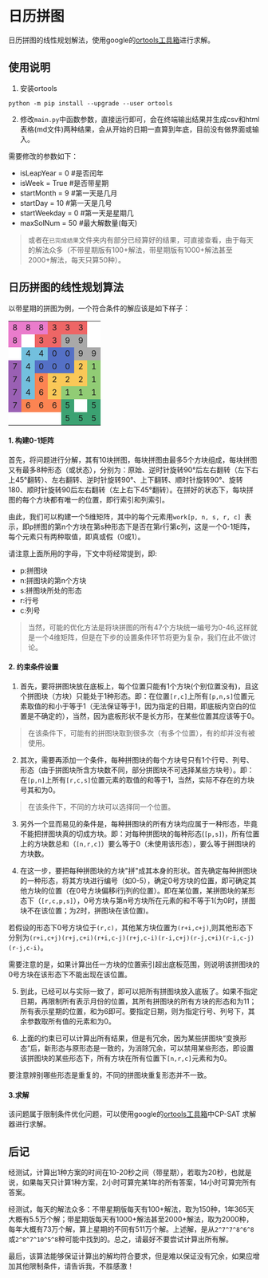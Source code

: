 # 日历拼图

日历拼图的线性规划解法，使用google的[ortools工具箱](https://developers.google.cn/optimization/cp/cp_solver?hl=zh-cn)进行求解。

## 使用说明

1. 安装ortools
```
python -m pip install --upgrade --user ortools
```
 
2. 修改`main.py`中函数参数，直接运行即可，会在终端输出结果并生成csv和html表格(md文件)两种结果，会从开始的日期一直算到年底，目前没有做界面或输入。

需要修改的参数如下：
- isLeapYear = 0 #是否闰年
- isWeek = True  #是否带星期
- startMonth = 9  #第一天是几月
- startDay = 10  #第一天是几号
- startWeekday = 0  #第一天是星期几
- maxSolNum = 50  #最大解数量(每天)

> 或者在`已完成结果`文件夹内有部分已经算好的结果，可直接查看，由于每天的解法众多（不带星期版有100+解法，带星期版有1000+解法甚至2000+解法，每天只算50种）。


## 日历拼图的线性规划算法

以带星期的拼图为例，一个符合条件的解应该是如下样子：

<table><tr><td style="background:#ea7ccc;">8</td><td style="background:#ea7ccc;">8</td><td style="background:#ea7ccc;">8</td><td style="background:#ee6666;">3</td><td style="background:#ee6666;">3</td><td style="background:#ee6666;">3</td><td style="background:#FFFFFF;"></td></tr><tr><td style="background:#ea7ccc;">8</td><td style="background:#FFFFFF;"></td><td style="background:#ee6666;">3</td><td style="background:#ee6666;">3</td><td style="background:#A9A9A9;">9</td><td style="background:#A9A9A9;">9</td><td style="background:#FFFFFF;"></td></tr><tr><td style="background:#FFFFFF;"></td><td style="background:#73c0de;">4</td><td style="background:#73c0de;">4</td><td style="background:#5470c6;">0</td><td style="background:#5470c6;">0</td><td style="background:#A9A9A9;">9</td><td style="background:#A9A9A9;">9</td></tr><tr><td style="background:#9a60b4;">7</td><td style="background:#73c0de;">4</td><td style="background:#5470c6;">0</td><td style="background:#5470c6;">0</td><td style="background:#5470c6;">0</td><td style="background:#fac858;">2</td><td style="background:#91cc75;">1</td></tr><tr><td style="background:#9a60b4;">7</td><td style="background:#73c0de;">4</td><td style="background:#fc8452;">6</td><td style="background:#fac858;">2</td><td style="background:#fac858;">2</td><td style="background:#fac858;">2</td><td style="background:#91cc75;">1</td></tr><tr><td style="background:#9a60b4;">7</td><td style="background:#73c0de;">4</td><td style="background:#fc8452;">6</td><td style="background:#fac858;">2</td><td style="background:#91cc75;">1</td><td style="background:#91cc75;">1</td><td style="background:#91cc75;">1</td></tr><tr><td style="background:#9a60b4;">7</td><td style="background:#fc8452;">6</td><td style="background:#fc8452;">6</td><td style="background:#fc8452;">6</td><td style="background:#3ba272;">5</td><td style="background:#FFFFFF;"></td><td style="background:#3ba272;">5</td></tr><tr><td style="background:#FFFFFF;"></td><td style="background:#FFFFFF;"></td><td style="background:#FFFFFF;"></td><td style="background:#FFFFFF;"></td><td style="background:#3ba272;">5</td><td style="background:#3ba272;">5</td><td style="background:#3ba272;">5</td></tr></table>

#### 1. 构建0-1矩阵

首先，将问题进行分解，其有10块拼图，每块拼图由最多5个方块组成，每块拼图又有最多8种形态（或状态），分别为：原始、逆时针旋转90°后左右翻转（左下右上45°翻转）、左右翻转、逆时针旋转90°、上下翻转、顺时针旋转90°、旋转180、顺时针旋转90后左右翻转（左上右下45°翻转）。在拼好的状态下，每块拼图的每个方块都有唯一的位置，即行索引和列索引。

由此，我们可以构建一个5维矩阵，其中的每个元素用`work[p, n, s, r, c] `表示，即p拼图的第n个方块在第s种形态下是否在第r行第c列，这是一个0-1矩阵，每个元素只有两种取值，即真或假（0或1）。

请注意上面所用的字母，下文中将经常提到，即:
- p:拼图块
- n:拼图块的第n个方块
- s:拼图块所处的形态
- r:行号
- c:列号

> 当然，可能的优化方法是将块拼图的所有47个方块统一编号为0-46,这样就是一个4维矩阵，但是在下步的设置条件环节将更为复杂，我们在此不做讨论。

#### 2. 约束条件设置

1. 首先，要将拼图块放在底板上，每个位置只能有1个方块(个别位置没有)，且这个拼图块（方块）只能处于1种形态。即：在位置`[r,c]`上所有`[p,n,s]`位置元素取值的和小于等于1（无法保证等于1，因为指定的日期，即底板内空白的位置是不确定的），当然，因为底板形状不是长方形，在某些位置其应该等于0。

> 在该条件下，可能有的拼图块取到很多次（有多个位置），有的却并没有被使用。

2. 其次，需要再添加一个条件，每种拼图块的每个方块号只有1个行号、列号、形态（由于拼图块所含方块数不同，部分拼图块不可选择某些方块号）。即：在`[p,n]`上所有`[r,c,s]`位置元素的取值的和等于1，当然，实际不存在的方块号其和为0。

> 在该条件下，不同的方块可以选择同一个位置。

3. 另外一个显而易见的条件是，每种拼图块的所有方块均应属于一种形态，毕竟不能把拼图块真的切成方块。即：对每种拼图块的每种形态(`[p,s]`)，所有位置上的方块数总和（`[n,r,c]`）要么等于0（未使用该形态），要么等于拼图块的方块数。

4. 在这一步，要把每种拼图块的方块"拼"成其本身的形状。首先确定每种拼图块的一种形态，将其方块进行编号（如0-5），确定0号方块的位置，即可确定其他方块的位置（在0号方块偏移i行j列的位置）。即在某位置，某拼图块的某形态下（`[r,c,p,s]`），0号方块与第n号方块所在元素的和不等于1(为0时，拼图块不在该位置；为2时，拼图块在该位置)。

若假设的形态下0号方块位于`(r,c)`，其他某方块位置为`(r+i,c+j)`,则其他形态下分别为`(r+i,c+j)(r+j,c+i)(r+i,c-j)(r+j,c-i)(r-i,c+j)(r-j,c+i)(r-i,c-j)(r-j,c-i)`。

需要注意的是，如果计算出任一方块的位置索引超出底板范围，则说明该拼图块的0号方块在该形态下不能出现在该位置。

5. 到此，已经可以与实际一致了，即可以把所有拼图块放入底板了。如果不指定日期，再限制所有表示月份的位置，其所有拼图块的所有方块的形态和为11；所有表示星期的位置，和为6即可。要指定日期，则为指定行号、列号下，其余参数取所有值的元素和为0。

6. 上面的约束已可以计算出所有结果，但是有冗余，因为某些拼图块“变换形态”后，新形态与原形态是一致的，为消除冗余，可以禁用某些形态，即设置该拼图块的某些形态下，所有方块在所有位置下`[n,r,c]`元素和为0。

要注意辨别哪些形态是重复的，不同的拼图块重复形态并不一致。

#### 3.求解

该问题属于限制条件优化问题，可以使用google的[ortools工具箱](https://developers.google.cn/optimization/cp/cp_solver?hl=zh-cn)中CP-SAT 求解器进行求解。

## 后记

经测试，计算出1种方案的时间在10-20秒之间（带星期），若取为20秒，也就是说，如果每天只计算1种方案，2小时可算完某1年的所有答案，14小时可算完所有答案。

经测试，每天的解法众多：不带星期版每天有100+解法，取为150种，1年365天大概有5.5万个解；带星期版每天有1000+解法甚至2000+解法，取为2000种，每年大概有73万个解，算上星期的不同有511万个解。上述解，是从`2^7^7^8^6^8`或`2^8^7^10^5^8`种可能中找到的。总之，请最好不要尝试计算出所有解。

最后，该算法能够保证计算出的解均符合要求，但是难以保证没有冗余，如果应增加其他限制条件，请告诉我，不胜感激！